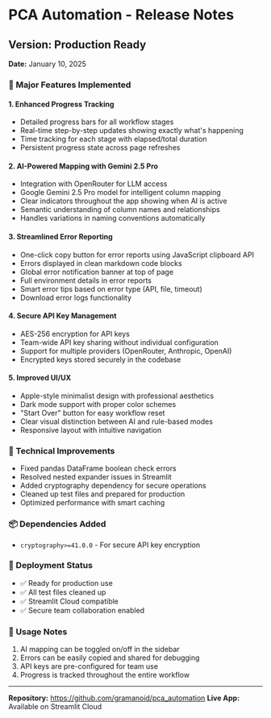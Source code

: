 # PCA Automation - Release Notes

## Version: Production Ready
**Date:** January 10, 2025

### 🎉 Major Features Implemented

#### 1. **Enhanced Progress Tracking**
- Detailed progress bars for all workflow stages
- Real-time step-by-step updates showing exactly what's happening
- Time tracking for each stage with elapsed/total duration
- Persistent progress state across page refreshes

#### 2. **AI-Powered Mapping with Gemini 2.5 Pro**
- Integration with OpenRouter for LLM access
- Google Gemini 2.5 Pro model for intelligent column mapping
- Clear indicators throughout the app showing when AI is active
- Semantic understanding of column names and relationships
- Handles variations in naming conventions automatically

#### 3. **Streamlined Error Reporting**
- One-click copy button for error reports using JavaScript clipboard API
- Errors displayed in clean markdown code blocks
- Global error notification banner at top of page
- Full environment details in error reports
- Smart error tips based on error type (API, file, timeout)
- Download error logs functionality

#### 4. **Secure API Key Management**
- AES-256 encryption for API keys
- Team-wide API key sharing without individual configuration
- Support for multiple providers (OpenRouter, Anthropic, OpenAI)
- Encrypted keys stored securely in the codebase

#### 5. **Improved UI/UX**
- Apple-style minimalist design with professional aesthetics
- Dark mode support with proper color schemes
- "Start Over" button for easy workflow reset
- Clear visual distinction between AI and rule-based modes
- Responsive layout with intuitive navigation

### 🔧 Technical Improvements

- Fixed pandas DataFrame boolean check errors
- Resolved nested expander issues in Streamlit
- Added cryptography dependency for secure operations
- Cleaned up test files and prepared for production
- Optimized performance with smart caching

### 📦 Dependencies Added
- `cryptography>=41.0.0` - For secure API key encryption

### 🚀 Deployment Status
- ✅ Ready for production use
- ✅ All test files cleaned up
- ✅ Streamlit Cloud compatible
- ✅ Secure team collaboration enabled

### 📝 Usage Notes
1. AI mapping can be toggled on/off in the sidebar
2. Errors can be easily copied and shared for debugging
3. API keys are pre-configured for team use
4. Progress is tracked throughout the entire workflow

---

**Repository:** https://github.com/gramanoid/pca_automation
**Live App:** Available on Streamlit Cloud